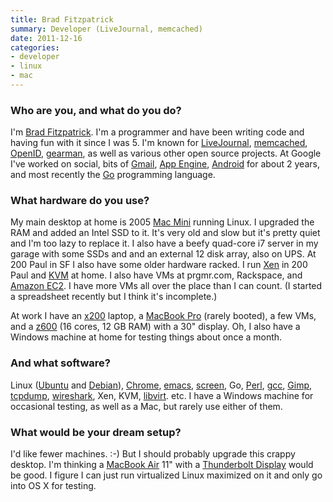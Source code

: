 ```yaml
---
title: Brad Fitzpatrick
summary: Developer (LiveJournal, memcached)
date: 2011-12-16
categories:
- developer
- linux
- mac
---
```


### Who are you, and what do you do?

I'm [Brad Fitzpatrick](http://bradfitz.com/ "Brad's website"). I'm a programmer and have been writing code and having fun with it since I was 5. I'm known for [LiveJournal][], [memcached][], [OpenID][], [gearman][], as well as various other open source projects. At Google I've worked on social, bits of [Gmail][], [App Engine][app-engine], [Android][] for about 2 years, and most recently the [Go][] programming language.

### What hardware do you use?

My main desktop at home is 2005 [Mac Mini][mac-mini] running Linux. I upgraded the RAM and added an Intel SSD to it. It's very old and slow but it's pretty quiet and I'm too lazy to replace it. I also have a beefy quad-core i7 server in my garage with some SSDs and and an external 12 disk array, also on UPS. At 200 Paul in SF I also have some older hardware racked. I run [Xen][] in 200 Paul and [KVM][] at home. I also have VMs at prgmr.com, Rackspace, and [Amazon EC2][ec2]. I have more VMs all over the place than I can count. (I started a spreadsheet recently but I think it's incomplete.)

At work I have an [x200][thinkpad-x200] laptop, a [MacBook Pro][macbook-pro] (rarely booted), a few VMs, and a [z600][] (16 cores, 12 GB RAM) with a 30" display. Oh, I also have a Windows machine at home for testing things about once a month.

### And what software?

Linux ([Ubuntu][] and [Debian][]), [Chrome][], [emacs][], [screen][], Go, [Perl][], [gcc][], [Gimp][], [tcpdump][], [wireshark][], Xen, KVM, [libvirt][]. etc. I have a Windows machine for occasional testing, as well as a Mac, but rarely use either of them.

### What would be your dream setup?

I'd like fewer machines. :-) But I should probably upgrade this crappy desktop. I'm thinking a [MacBook Air][macbook-air] 11" with a [Thunderbolt Display][thunderbolt-display] would be good. I figure I can just run virtualized Linux maximized on it and only go into OS X for testing.

[android]: https://developers.google.com/android/?csw=1 "A mobile phone platform."
[app-engine]: https://cloud.google.com/appengine/?csw=1 "Hosting for web applications."
[chrome]: https://www.google.com/intl/en/chrome/ "A WebKit-based browser, where each tab runs in its own thread."
[debian]: https://www.debian.org/ "A Linux distribution."
[ec2]: https://aws.amazon.com/ec2/ "A web service for virtualised processing."
[emacs]: http://www.gnu.org/software/emacs/ "A free open-source text editor."
[gcc]: http://gcc.gnu.org/ "Code compiler frontends."
[gearman]: http://gearman.org/ "Powerful software for sending tasks across to multiple computers at once."
[gimp]: https://www.gimp.org/ "An open-source image editor."
[gmail]: https://mail.google.com/mail/u/0/ "Web-based email."
[go]: https://go.dev/ "A compiled programming language."
[kvm]: http://www.linux-kvm.org/page/Main_Page "Virtualisation software for Linux operating systems."
[libvirt]: https://libvirt.org/ "A library for interacting with various OS' virtualisation capabilities."
[livejournal]: https://www.livejournal.com/ "A journal and community site."
[mac-mini]: https://www.apple.com/mac-mini/ "A small desktop computer."
[macbook-air]: https://www.apple.com/macbook-air/ "A very thin laptop."
[macbook-pro]: https://www.apple.com/macbook-pro/ "A laptop."
[memcached]: http://memcached.org/ "A memory object caching system."
[openid]: https://openid.net/ "A system for logging into one site using existing credentials elsewhere."
[perl]: https://www.perl.org/ "An interpreted scripting language."
[screen]: http://www.gnu.org/software/screen/ "Think of it as tabs for your *nix terminal."
[tcpdump]: http://web.archive.org/web/20230815034843/https://www.tcpdump.org/ "A command-line tool for analysing packets."
[thinkpad-x200]: http://web.archive.org/web/20161130223116/http://shop.lenovo.com/us/notebooks/thinkpad/x-series/x200 "A 12.1 inch PC laptop."
[thunderbolt-display]: https://www.apple.com/displays/ "A Thunderbolt-powered monitor."
[ubuntu]: https://ubuntu.com/ "A Unix distribution."
[wireshark]: https://www.wireshark.org/ "A network protocol analyser."
[xen]: https://xenproject.org/ "Virtualisation software."
[z600]: http://web.archive.org/web/20160331212353/http://www.amazon.com/HP-Z600-Workstation-Quad-2-13GHz/dp/B003H0KZ6E "A powerful PC workstation."
